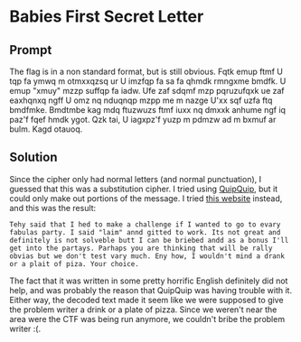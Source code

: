 # Babies First Secret Letter

## Prompt

The flag is in a non standard format, but is still obvious. Fqtk emup ftmf U tqp fa ymwq m otmxxqzsq ur U imzfqp fa sa fa qhmdk rmngxme bmdfk. U emup "xmuy" mzzp suffqp fa iadw. Ufe zaf sdqmf mzp pqruzufqxk ue zaf eaxhqnxq ngff U omz nq nduqnqp mzpp me m nazge U'xx sqf uzfa ftq bmdfmke. Bmdtmbe kag mdq ftuzwuzs ftmf iuxx nq dmxxk anhume ngf iq paz'f fqef hmdk ygot. Qzk tai, U iagxpz'f yuzp m pdmzw ad m bxmuf ar bulm. Kagd otauoq.

## Solution

Since the cipher only had normal letters (and normal punctuation), I guessed that this was a substitution cipher. I tried using [QuipQuip](quipquip.com), but it could only make out portions of the message. I tried [this website](https://www.guballa.de/substitution-solver) instead, and this was the result:

```
Tehy said that I hed to make a challenge if I wanted to go to evary fabulas party. I said "laim" annd gitted to work. Its not great and definitely is not solveble butt I can be briebed andd as a bonus I'll get into the partays. Parhaps you are thinking that will be rally obvias but we don't test vary much. Eny how, I wouldn't mind a drank or a plait of piza. Your choice.
```
The fact that it was written in some pretty horrific English definitely did not help, and was probably the reason that QuipQuip was having trouble with it. Either way, the decoded text made it seem like we were supposed to give the problem writer a drink or a plate of pizza. Since we weren't near the area were the CTF was being run anymore, we couldn't bribe the problem writer :(. 
